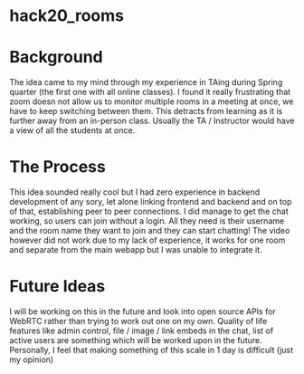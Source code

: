 # hack20_rooms
# Background
The idea came to my mind through my experience in TAing during Spring quarter (the first one with all online classes). I found it really frustrating that zoom doesn not allow us to monitor multiple rooms in a meeting at once, we have to keep switching between them. This detracts from learning as it is further away from an in-person class. Usually the TA / Instructor would have a view of all the students at once.

# The Process
This idea sounded really cool but I had zero experience in backend development of any sory, let alone linking frontend and backend and on top of that, establishing peer to peer connections. I did manage to get the chat working, so users can join without a login. All they need is their username and the room name they want to join and they can start chatting! The video however did not work due to my lack of experience, it works for one room and separate from the main webapp but I was unable to integrate it.

# Future Ideas
I will be working on this in the future and look into open source APIs for WebRTC rather than trying to work out one on my own. Quality of life features like admin control, file / image / link embeds in the chat, list of active users are something which will be worked upon in the future. Personally, I feel that making something of this scale in 1 day is difficult (just my opinion)
